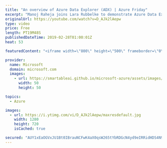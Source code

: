 ```yaml
---
title: "An overview of Azure Data Explorer (ADX) | Azure Friday"
excerpt: "Manoj Raheja joins Lara Rubbelke to demonstrate Azure Data Explorer (ADX) and provide an overview of the service from provisioning to querying. ADX is a fast, fully managed data analytics service for real-time analysis on large volumes of streaming data. It brings together a highly performant and scalable"
originalUrl: https://youtube.com/watch?v=D_AJk2lAepw
type: video
price: Free
length: PT19M48S
publishedDateTime: 2019-02-28T01:00:01Z
heat: 53

featuredContent: "<iframe width=\"800\" height=\"500\" frameborder=\"0\" src=\"https://www.youtube.com/embed/D_AJk2lAepw\" allow=\"accelerometer; autoplay; encrypted-media; gyroscope; picture-in-picture\" allowfullscreen></iframe>"

provider:
  name: Microsoft
  domain: microsoft.com
  images:
    - url: https://smartableai.github.io/microsoft-azure/assets/images/organizations/microsoft.com-50x50.jpg
      width: 50
      height: 50

topics:
  - Azure

images:
  - url: https://i.ytimg.com/vi/D_AJk2lAepw/maxresdefault.jpg
    width: 1280
    height: 720
    isCached: true

secured: "AUY1xEaOGVxJU1Bt0IBrauNCFwK4aX0qsW265tYbRDGcN4yd9eIRRidHDS4N93+3ND6wSiBNJzzM1+AsFTcwG6w7xElmXiGPP0Q96+/memYV2B9lfMgd7YlLPc+Pzth4f2bK5MC7tUHyQ0ySrIY8Hfg64QrIRtsuZHqkzY0PRGQFut6suAhB3ceHN+VPr+cAqHPv3T8GOsirShAWifLvLd0loloxylSYwzto3O1FVkDV//XdeAaOJFiva6TCoNBUcHbp9XyBrBiaE/3YQp7TWT7rRJ6md6l2lJBjbIyy4ml/4p3MNEEwvNV2PLfOYHrqF08CpZQErf8LyL63kQDGsvLTxx5HcJWbWGFVCs4o1gIh26EVmSrMDv7TCiGH38d4Q6fzGCMcN9QshXlSIoQG5w+3uheH56OuSzqTAOB1Uho=;/vi26qEnOyg5DxgqgryIrg=="
---
```


